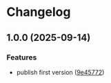 # Changelog

## 1.0.0 (2025-09-14)


### Features

* publish first version ([9e45772](https://github.com/li-yechao/test-release-please-yc/commit/9e4577284988a2c1cb1c3cf688384f0b715d3c26))
